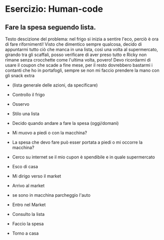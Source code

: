 # Esercizio: Human-code

## Fare la spesa seguendo lista.

Testo descizione del problema: 
nel frigo si inizia a sentire l'eco, perciò è ora di fare rifornimenti!
Visto che dimentico sempre qualcosa, decido di appuntarmi tutto ciò che manca in una lista, così una volta al supermercato, girando tra gli scaffali, posso verificare di aver preso tutto e Ricky non rimane senza crocchette come l'ultima volta, povero! Devo ricordarmi di usare il coupon che scade a fine mese, per il resto dovrebbero bastarmi i contanti che ho in portafogli, sempre se non mi faccio prendere la mano con gli snack extra


- (lista generale delle azioni, da specificare)

- Controllo il frigo 

- Osservo 

- Stilo una lista 

- Decido quando andare a fare la spesa (oggi/domani)

- Mi muovo a piedi o con la macchina?

- La spesa che devo fare può esser portata a piedi o mi occorre la macchina?

- Cerco su internet se il mio cupon è spendibile e in quale supermercato

- Esco di casa

- Mi dirigo verso il market

- Arrivo al market

- se sono in macchina parcheggio l'auto

- Entro nel Market

- Consulto la lista

- Faccio la spesa

- Torno a casa



